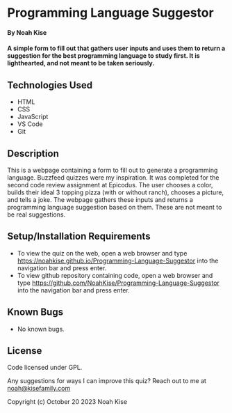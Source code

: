 # Programming Language Suggestor

#### By Noah Kise

#### A simple form to fill out that gathers user inputs and uses them to return a suggestion for the best programming language to study first. It is lighthearted, and not meant to be taken seriously.

## Technologies Used

* HTML
* CSS
* JavaScript
* VS Code
* Git

## Description

This is a webpage containing a form to fill out to generate a programming language. Buzzfeed quizzes were my inspiration. It was completed for the second code review assignment at Epicodus. The user chooses a color, builds their ideal 3 topping pizza (with or without ranch), chooses a picture, and tells a joke.  The webpage gathers these inputs and returns a programming language suggestion based on them. These are not meant to be real suggestions.

## Setup/Installation Requirements

* To view the quiz on the web, open a web browser and type https://noahkise.github.io/Programming-Language-Suggestor into the navigation bar and press enter.
* To view github repository containing code, open a web browser and type https://github.com/NoahKise/Programming-Language-Suggestor into the navigation bar and press enter.

## Known Bugs

* No known bugs.

## License

Code licensed under GPL.

Any suggestions for ways I can improve this quiz? Reach out to me at noah@kisefamily.com

Copyright (c) October 20 2023 Noah Kise